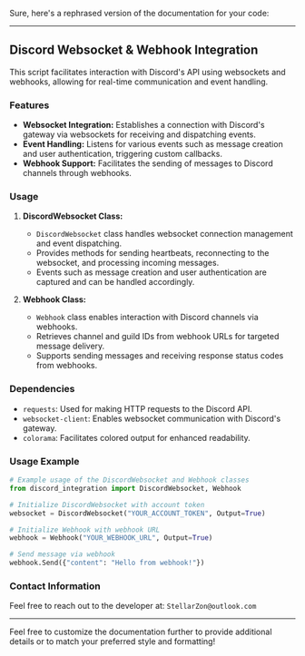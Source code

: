 Sure, here's a rephrased version of the documentation for your code:

---

## Discord Websocket & Webhook Integration

This script facilitates interaction with Discord's API using websockets and webhooks, allowing for real-time communication and event handling.

### Features

- **Websocket Integration:** Establishes a connection with Discord's gateway via websockets for receiving and dispatching events.
- **Event Handling:** Listens for various events such as message creation and user authentication, triggering custom callbacks.
- **Webhook Support:** Facilitates the sending of messages to Discord channels through webhooks.

### Usage

1. **DiscordWebsocket Class:**
   - `DiscordWebsocket` class handles websocket connection management and event dispatching.
   - Provides methods for sending heartbeats, reconnecting to the websocket, and processing incoming messages.
   - Events such as message creation and user authentication are captured and can be handled accordingly.

2. **Webhook Class:**
   - `Webhook` class enables interaction with Discord channels via webhooks.
   - Retrieves channel and guild IDs from webhook URLs for targeted message delivery.
   - Supports sending messages and receiving response status codes from webhooks.

### Dependencies

- `requests`: Used for making HTTP requests to the Discord API.
- `websocket-client`: Enables websocket communication with Discord's gateway.
- `colorama`: Facilitates colored output for enhanced readability.

### Usage Example

```python
# Example usage of the DiscordWebsocket and Webhook classes
from discord_integration import DiscordWebsocket, Webhook

# Initialize DiscordWebsocket with account token
websocket = DiscordWebsocket("YOUR_ACCOUNT_TOKEN", Output=True)

# Initialize Webhook with webhook URL
webhook = Webhook("YOUR_WEBHOOK_URL", Output=True)

# Send message via webhook
webhook.Send({"content": "Hello from webhook!"})
```

### Contact Information

Feel free to reach out to the developer at: `StellarZon@outlook.com`

---

Feel free to customize the documentation further to provide additional details or to match your preferred style and formatting!
